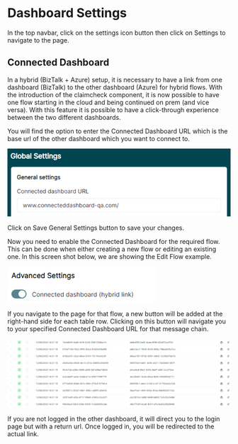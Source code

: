 # Dashboard Settings

In the top navbar, click on the settings icon button then click on Settings to navigate to the page.

## Connected Dashboard

In a hybrid (BizTalk + Azure) setup, it is necessary to have a link from one dashboard (BizTalk) to the other dashboard (Azure) for hybrid flows.  With the introduction of the claimcheck component, it is now possible to have one flow starting in the cloud and being continued on prem (and vice versa). With this feature it is possible to have a click-through experience between the two different dashboards.

You will find the option to enter the Connected Dashboard URL which is the base url of the other dashboard which you want to connect to.

![settings](/images/v2_settings1.png)

Click on Save General Settings button to save your changes.

Now you need to enable the Connected Dashboard for the required flow. This can be done when either creating a new flow or editing an existing one. In this screen shot below, we are showing the Edit Flow example.

![settings](/images/v2_settings2.png)

If you navigate to the page for that flow, a new button will be added at the right-hand side for each table row. Clicking on this button will navigate you to your specified Connected Dashboard URL for that message chain.

![settings](/images/v2_settings3.png)

If you are not logged in the other dashboard, it will direct you to the login page but with a return url. Once logged in, you will be redirected to the actual link.
